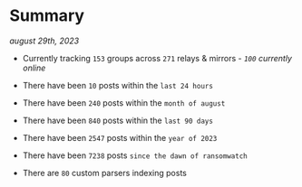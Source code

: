 
# Summary
_august 29th, 2023_

- Currently tracking `153` groups across `271` relays & mirrors - _`100` currently online_

- There have been `10` posts within the `last 24 hours`

- There have been `240` posts within the `month of august`

- There have been `840` posts within the `last 90 days`

- There have been `2547` posts within the `year of 2023`

- There have been `7238` posts `since the dawn of ransomwatch`

- There are `80` custom parsers indexing posts
